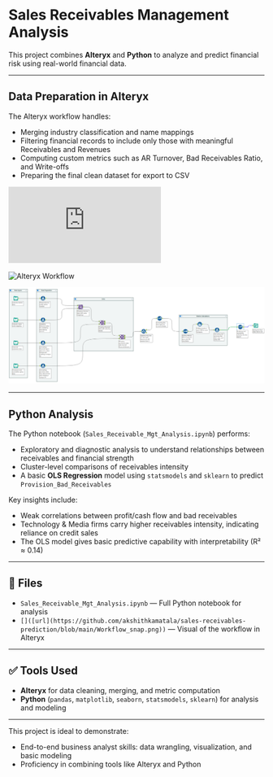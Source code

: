 
# Sales Receivables Management Analysis

This project combines **Alteryx** and **Python** to analyze and predict financial risk using real-world financial data.

---

## Data Preparation in Alteryx

The Alteryx workflow handles:
- Merging industry classification and name mappings
- Filtering financial records to include only those with meaningful Receivables and Revenues
- Computing custom metrics such as AR Turnover, Bad Receivables Ratio, and Write-offs
- Preparing the final clean dataset for export to CSV

![Detailed Alteryx Summary](https://github.com/akshithkamatala/sales-receivables-prediction/blob/main/Alteryx_workflow_summary.pdf)

![Alteryx Workflow](https://github.com/akshithkamatala/sales-receivables-prediction/blob/main/data_cleaning.yxmd)

![Alteryx Workflow_Snap](https://github.com/akshithkamatala/sales-receivables-prediction/blob/main/Workflow_snap.png)

---

## Python Analysis

The Python notebook (`Sales_Receivable_Mgt_Analysis.ipynb`) performs:
- Exploratory and diagnostic analysis to understand relationships between receivables and financial strength
- Cluster-level comparisons of receivables intensity
- A basic **OLS Regression** model using `statsmodels` and `sklearn` to predict `Provision_Bad_Receivables`

Key insights include:
- Weak correlations between profit/cash flow and bad receivables
- Technology & Media firms carry higher receivables intensity, indicating reliance on credit sales
- The OLS model gives basic predictive capability with interpretability (R² ≈ 0.14)

---

## 📁 Files

- `Sales_Receivable_Mgt_Analysis.ipynb` — Full Python notebook for analysis
- `[]([url](https://github.com/akshithkamatala/sales-receivables-prediction/blob/main/Workflow_snap.png))` — Visual of the workflow in Alteryx


---

## ✅ Tools Used

- **Alteryx** for data cleaning, merging, and metric computation
- **Python** (`pandas`, `matplotlib`, `seaborn`, `statsmodels`, `sklearn`) for analysis and modeling

---

This project is ideal to demonstrate:
- End-to-end business analyst skills: data wrangling, visualization, and basic modeling
- Proficiency in combining tools like Alteryx and Python
